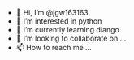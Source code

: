 - 👋 Hi, I’m @jgw163163
- 👀 I’m interested in python
- 🌱 I’m currently learning diango
- 💞️ I’m looking to collaborate on ...
- 📫 How to reach me ...

<!---
jgw163163/jgw163163 is a ✨ special ✨ repository because its `README.md` (this file) appears on your GitHub profile.
You can click the Preview link to take a look at your changes.
--->

